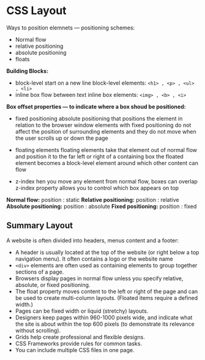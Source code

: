 # CSS Layout
Ways to position elemnets — positioning schemes:
* Normal flow
* relative positioning
* absolute positioning
* floats

**Building Blocks:**
* block-level
start on a new line
block-level elements:
`<h1> , <p> , <ul> , <li> `
* inline box
flow between text
inline box elements:
`<img> , <b> , <i>`

**Box offset properties — to indicate where a box shoud be positioned:**
* fixed positioning absolute positioning that positions the element in relation to the browser window
elements with fixed positioning do not affect the position of surrounding elements and they do not move when the user scrolls up or down the page

* floating elements floating elements take that element out of normal flow and position it to the far left or right of a containing box
the floated element becomes a block-level element around which other content can flow

* z-index hen you move any element from normal flow, boxes can overlap
z-index property allows you to control which box appears on top

**Normal flow:**
position : static
**Relative positioning:**
position : relative
**Absolute positioning:**
position : absolute
**Fixed positioning:**
position : fixed



## Summary Layout
A website is often divided into headers, menus
content and a footer:

* A header is usually located at the top of the website (or right below a top navigation menu). It often contains a logo or the website name
* `<div>` elements are often used as containing elements to group together sections of a page.
* Browsers display pages in normal flow unless you
specify relative, absolute, or fixed positioning.
* The float property moves content to the left or right of the page and can be used to create multi-column layouts. (Floated items require a defined width.)
* Pages can be fixed width or liquid (stretchy) layouts.
*  Designers keep pages within 960-1000 pixels wide,
and indicate what the site is about within the top 600 pixels (to demonstrate its relevance without scrolling).
* Grids help create professional and flexible designs.
* CSS Frameworks provide rules for common tasks.
* You can include multiple CSS files in one page.
